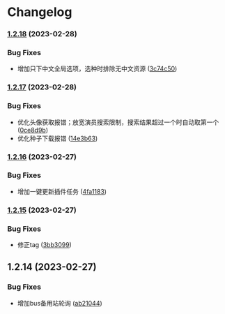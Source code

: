 # Changelog

### [1.2.18](https://github.com/chichann/jav_study/compare/v1.2.17...v1.2.18) (2023-02-28)


### Bug Fixes

* 增加只下中文全局选项，选种时排除无中文资源 ([3c74c50](https://github.com/chichann/jav_study/commit/3c74c507022a057fbaecedcf92114f215bdf8a2d))

### [1.2.17](https://github.com/chichann/jav_study/compare/v1.2.16...v1.2.17) (2023-02-28)


### Bug Fixes

* 优化头像获取报错；放宽演员搜索限制，搜索结果超过一个时自动取第一个 ([0ce8d9b](https://github.com/chichann/jav_study/commit/0ce8d9b156cd9906b4ada03e59edf27466ee8b0d))
* 优化种子下载报错 ([14e3b63](https://github.com/chichann/jav_study/commit/14e3b635b1a4c96e64d9e6a9a0745e44fdd10bc3))

### [1.2.16](https://github.com/chichann/jav_study/compare/v1.2.15...v1.2.16) (2023-02-27)


### Bug Fixes

* 增加一键更新插件任务 ([4fa1183](https://github.com/chichann/jav_study/commit/4fa118368c7bfe9fe571450adfdbc08ea5222fca))

### [1.2.15](https://github.com/chichann/jav_study/compare/v1.2.14...v1.2.15) (2023-02-27)


### Bug Fixes

* 修正tag ([3bb3099](https://github.com/chichann/jav_study/commit/3bb309973352855effe884ba91b6d76694070417))

## 1.2.14 (2023-02-27)


### Bug Fixes

* 增加bus备用站轮询 ([ab21044](https://github.com/chichann/jav_study/commit/ab2104454e97ef5b685ee9dbcb930d82eecbf78d))

